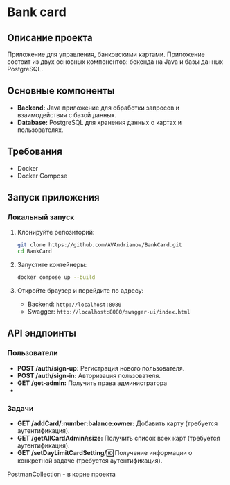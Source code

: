# Bank card

## Описание проекта

Приложение для управления, банковскими картами. Приложение состоит из двух основных компонентов: бекенда на Java и базы данных PostgreSQL.

## Основные компоненты

- **Backend:** Java приложение для обработки запросов и взаимодействия с базой данных.
- **Database:** PostgreSQL для хранения данных о картах и пользователях.

## Требования

- Docker
- Docker Compose
## Запуск приложения

### Локальный запуск

1. Клонируйте репозиторий:

    ```bash
    git clone https://github.com/AVAndrianov/BankCard.git
    cd BankCard
    ```

2. Запустите контейнеры:

    ```bash
    docker compose up --build
    ```

3. Откройте браузер и перейдите по адресу:

    - Backend: `http://localhost:8080`
    - Swagger: `http://localhost:8080/swagger-ui/index.html`


## API эндпоинты

### Пользователи

- **POST /auth/sign-up:** Регистрация нового пользователя.
- **POST /auth/sign-in:** Авторизация пользователя.
- **GET  /get-admin:** Получить права администратора
- 
### Задачи

- **GET /addCard/:number:balance:owner:** Добавить карту (требуется аутентификация).
- **GET /getAllCardAdmin/:size:** Получить список всех карт (требуется аутентификация).
- **GET /setDayLimitCardSetting/:id:** Получение информации о конкретной задаче (требуется аутентификация).

PostmanCollection - в корне проекта
